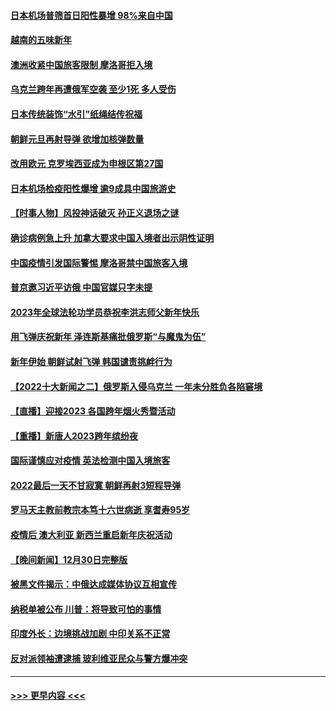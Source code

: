 #### [日本机场普筛首日阳性暴增 98%来自中国](../pages/prog202/a103613508.md?t=01020343) 
#### [越南的五味新年](../pages/prog202/a103613463.md?t=01020343) 
#### [澳洲收紧中国旅客限制 摩洛哥拒入境](../pages/prog202/a103613456.md?t=01020343) 
#### [乌克兰跨年再遭俄军空袭 至少1死 多人受伤](../pages/prog202/a103613452.md?t=01020343) 
#### [日本传统装饰“水引”纸绳结传祝福](../pages/prog202/a103613465.md?t=01020343) 
#### [朝鲜元旦再射导弹 欲增加核弹数量](../pages/prog202/a103613448.md?t=01020343) 
#### [改用欧元 克罗埃西亚成为申根区第27国](../pages/prog202/a103613334.md?t=01020343) 
#### [日本机场检疫阳性爆增 逾9成具中国旅游史](../pages/prog202/a103613321.md?t=01020343) 
#### [【时事人物】风投神话破灭 孙正义退场之谜](../pages/prog202/a103612989.md?t=01020343) 
#### [确诊病例急上升 加拿大要求中国入境者出示阴性证明](../pages/prog202/a103612950.md?t=01020343) 
#### [中国疫情引发国际警惕 摩洛哥禁中国旅客入境](../pages/prog202/a103612949.md?t=01020343) 
#### [普京邀习近平访俄 中国官媒只字未提](../pages/prog202/a103612902.md?t=01020343) 
#### [2023年全球法轮功学员恭祝李洪志师父新年快乐](../pages/prog202/a103612696.md?t=01020343) 
#### [用飞弹庆祝新年 泽连斯基痛批俄罗斯“与魔鬼为伍”](../pages/prog202/a103612881.md?t=01020343) 
#### [新年伊始 朝鲜试射飞弹 韩国谴责挑衅行为](../pages/prog202/a103612862.md?t=01020343) 
#### [【2022十大新闻之二】俄罗斯入侵乌克兰 一年未分胜负各陷窘境](../pages/prog202/a103611074.md?t=01020343) 
#### [【直播】迎接2023 各国跨年烟火秀暨活动](../pages/prog202/a103612417.md?t=01020343) 
#### [【重播】新唐人2023跨年缤纷夜](../pages/prog202/a103610207.md?t=01020343) 
#### [国际谨慎应对疫情 英法检测中国入境旅客](../pages/prog202/a103612501.md?t=01020343) 
#### [2022最后一天不甘寂寞 朝鲜再射3短程导弹](../pages/prog202/a103612508.md?t=01020343) 
#### [罗马天主教前教宗本笃十六世病逝 享耆寿95岁](../pages/prog202/a103612497.md?t=01020343) 
#### [疫情后  澳大利亚 新西兰重启新年庆祝活动](../pages/prog202/a103612499.md?t=01020343) 
#### [【晚间新闻】12月30日完整版](../pages/prog202/a103612039.md?t=01020343) 
#### [被黑文件揭示：中俄达成媒体协议互相宣传](../pages/prog202/a103612047.md?t=01020343) 
#### [纳税单被公布 川普：将导致可怕的事情](../pages/prog202/a103612044.md?t=01020343) 
#### [印度外长：边境挑战加剧 中印关系不正常](../pages/prog202/a103612041.md?t=01020343) 
#### [反对派领袖遭逮捕 玻利维亚民众与警方爆冲突](../pages/prog202/a103611985.md?t=01020343) 

----
#### [ >>> 更早内容 <<< ](../indexes/prog202-earlier.md)
